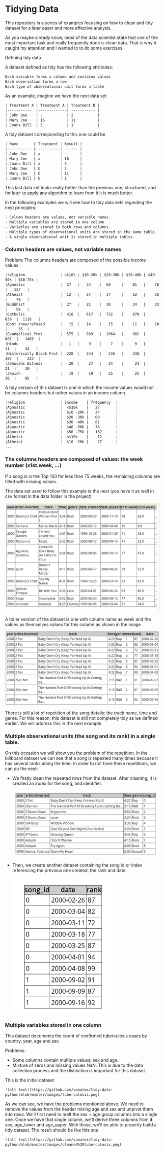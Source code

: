 # Tidying Data

This repository is a series of examples focusing on how to clean and tidy dataset for a later easer 
and more effective analysis.

As you maybe already know, most of the data scientist state that one of the most important task
and really frequently done is clean data. That is why it caught my attention and I wanted to to 
do some exercises.


Defining tidy data

 
A dataset defined as tidy has the following attributes:

    Each variable forms a column and contains values
    Each observation forms a row
    Each type of observational unit forms a table

As an example, imagine we have the next data set
    
    | Treatment A | Treatment A | Treatment B |
    |-----------  |-------------| ----------- |
    | John Doe    | -           | 2           |
    | Mary Joe    | 16          | 11          |
    | Joana Dill  | 3           | 1           |
    
A tidy dataset corresponding to this one could be
    
    | Name       | Treatment | Result |
    |----------- |-----------| ------ |
    | John Doe   | a         | -      |
    | Mary Joe   | a         | 16     |
    | Joana Dill | a         | 3      |
    | John Doe   | b         | 2      |
    | Mary Joe   | b         | 11     |
    | Joana Dill | b         | 1      |
    
    
This last data set looks really better than the previous one, structured, 
and for later to apply any algorithm to learn from it it is much better.

In the following examples we will see how to tidy data sets regarding the next
principles:
 
    - Column headers are values, not variable names.
    - Multiple variables are stored in one column.
    - Variables are stored in both rows and columns.
    - Multiple types of observational units are stored in the same table.
    - A single observational unit is stored in multiple tables. 

### Column headers are values, not variable names

Problem: The columns headers are composed of the possible income values.

    |religion 	             | <$10k | $10-20k | $20-30k | $30-40k | $40-50k | $50-75k |
    |Agnostic 	             |  27 	 |   34    |  60 	 |    81   |    76 	 |   137   |
    |Atheist 	             |  12 	 |   27    |  37 	 |    52   |    35 	 |    70   |
    |Buddhist 	             |  27 	 |   21    |  30 	 |    34   |    33 	 |    58   |
    |Catholic 	             |  418  |	 617   |  732 	 |    670  |    638  |  1116   |
    |Dont know/refused       |   15  | 	 14    |   15 	 |    11   |    10 	 |     35  |
    |Evangelical Prot        |  575  |	 869   |  1064 	 |    982  |    881  |	 1486  |
    |Hindu 	                 |   1 	 |    9    |    7 	 |     9   |     11  |	  34   |
    |Historically Black Prot |	228  |	 244   |   236 	 |    238  |    197  |	  223  |
    |Jehovahs Witness 	     |   20  |	  27   |   24 	 |     24  |     21  |	  30   |
    |Jewish 	             |   19  |	  19   |   25 	 |     25  |     30  |	  95   |

    
A tidy version of this dataset is one in which the income values would not be columns headers but rather values in an income column.

    |religion 	             | income    | frequency  | 
    |Agnostic 	             |  <$10k    |   27       |  
    |Agnostic 	             |  $10 -20k |   34       |  
    |Agnostic 	             |  $20 -30k |   60       |  
    |Agnostic 	             |  $30 -40k |	 81       |  
    |Agnostic                |  $40 -50k | 	 76       |  
    |Agnostic                |  $50 -75k |	 137      |  
    |Atheist 	             |  <$10k    |    12      |  
    |Atheist                 |	$10 -20k |	  27      |
    ...
    
### The columns headers are composed of values: the week number (x1st.week, …)
    
If a song is in the Top 100 for less than 75 weeks, the remaining columns are filled with 
missing values.

The data set used to follow this example is the next (you have it as well in csv format in the data 
folder in the project)

![alt text](https://github.com/vanalex/tidy-data-python/blob/master/images/billboear%20data.png)

A tidier version of the dataset is one with column name as week and the values as themselves 
values for this column as shown in the image

![alt text](https://github.com/vanalex/tidy-data-python/blob/master/images/billboard%20tidier.png)

 There is still a lot of repetition of the song details: the track name, time and genre. For this 
 reason, this dataset is still not completely tidy as we defined earlier. We will address this 
 in the next example.
 
### Multiple observational units (the song and its rank) in a single table.
On this occasion we will show you the problem of the repetition. In the billboard dataset we can see
that a song is repeated many times because it has several ranks along the time. In order to not have
these repetitions, we can do the next:

 - We firstly clean the repeated rows from the dataset. After cleaning, it is created an index for the
    song, and identifier.
    
    ![alt text](https://github.com/vanalex/tidy-data-python/blob/master/images/billboard%20repeated%20cleaned.png)
    
 - Then, we create another dataset containing the song id or index referencing the previous one created,
   the rank and date.
   
    ![alt text](https://github.com/vanalex/tidy-data-python/blob/master/images/song_rank.png)
   
   
### Multiple variables stored in one column

This dataset documents the count of confirmed tuberculosis cases by country, year, age and sex.

Problems:
 - Some columns contain multiple values: sex and age.
 - Mixture of zeros and missing values NaN. This is due to the data collection process and the distinction is 
   important for this dataset.
   
This is the initial dataset
    
    ![alt text](https://github.com/vanalex/tidy-data-python/blob/master/images/tuberculosis.png)

As we can see, we have the problems mentioned above. We need to remove the values from the header mixing age and sex
and unpivot them into rows. We’ll first need to melt the sex + age group columns into a single one. Once we have that 
single column, we’ll derive three columns from it: sex, age_lower and age_upper. With those, we’ll be able to 
properly build a tidy dataset. The result should be like this one
 
    ![alt text](https://github.com/vanalex/tidy-data-python/blob/master/images/cleaned%20tuberculosis.png)

   

  
      
    
    